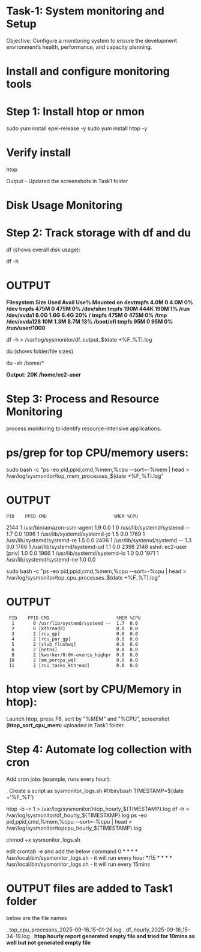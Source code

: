 # Task-1: System monitoring and Setup
Objective: Configure a monitoring system to ensure the development environment’s health, performance, and capacity planning.

# Install and configure monitoring tools

# Step 1: Install htop or nmon

sudo yum install epel-release -y
sudo yum install htop -y

# Verify install
htop

Output - Updated the screenshots in Task1 folder

# Disk Usage Monitoring

# Step 2: Track storage with df and du

df (shows overall disk usage):

df -h 
# OUTPUT
**Filesystem      Size  Used Avail Use% Mounted on
devtmpfs        4.0M     0  4.0M   0% /dev
tmpfs           475M     0  475M   0% /dev/shm
tmpfs           190M  444K  190M   1% /run
/dev/xvda1      8.0G  1.6G  6.4G  20% /
tmpfs           475M     0  475M   0% /tmp
/dev/xvda128     10M  1.3M  8.7M  13% /boot/efi
tmpfs            95M     0   95M   0% /run/user/1000**

df -h > /var/log/sysmonitor/df_output_$(date +%F_%T).log

du (shows folder/file sizes)

du -sh /home/*

**Output: 20K	 /home/ec2-user**

# Step 3: Process and Resource Monitoring
process monitoring to identify resource-intensive applications.

# ps/grep for top CPU/memory users:

sudo bash -c "ps -eo pid,ppid,cmd,%mem,%cpu --sort=-%mem | head > /var/log/sysmonitor/top_mem_processes_$(date +%F_%T).log"

# OUTPUT
    PID    PPID CMD                         %MEM %CPU
   2144       1 /usr/bin/amazon-ssm-agent    1.9  0.0
      1       0 /usr/lib/systemd/systemd --  1.7  0.0
   1096       1 /usr/lib/systemd/systemd-jo  1.5  0.0
   1769       1 /usr/lib/systemd/systemd-re  1.5  0.0
   2406       1 /usr/lib/systemd/systemd --  1.3  0.0
   1766       1 /usr/lib/systemd/systemd-ud  1.1  0.0
   2398    2148 sshd: ec2-user [priv]        1.0  0.0
   1966       1 /usr/lib/systemd/systemd-lo  1.0  0.0
   1971       1 /usr/lib/systemd/systemd-ne  1.0  0.0

 sudo bash -c "ps -eo pid,ppid,cmd,%mem,%cpu --sort=-%cpu | head > /var/log/sysmonitor/top_cpu_processes_$(date +%F_%T).log"

 # OUTPUT
     PID    PPID CMD                         %MEM %CPU
      1       0 /usr/lib/systemd/systemd --  1.7  0.0
      2       0 [kthreadd]                   0.0  0.0
      3       2 [rcu_gp]                     0.0  0.0
      4       2 [rcu_par_gp]                 0.0  0.0
      5       2 [slub_flushwq]               0.0  0.0
      6       2 [netns]                      0.0  0.0
      8       2 [kworker/0:0H-events_highpr  0.0  0.0
     10       2 [mm_percpu_wq]               0.0  0.0
     11       2 [rcu_tasks_kthread]          0.0  0.0

 # htop view (sort by CPU/Memory in htop):
  Launch htop, press F6, sort by "%MEM" and "%CPU", screenshot (**htop_sort_cpu_mem**) uploaded in Task1 folder.

# Step 4: Automate log collection with cron

Add cron jobs (example, runs every hour):

. Create a script as sysmonitor_logs.sh
#!/bin/bash
TIMESTAMP=$(date +'%F_%T')

htop -b -n 1 > /var/log/sysmonitor/htop_hourly_${TIMESTAMP}.log
df -h > /var/log/sysmonitor/df_hourly_${TIMESTAMP}.log
ps -eo pid,ppid,cmd,%mem,%cpu --sort=-%cpu | head > /var/log/sysmonitor/topcpu_hourly_${TIMESTAMP}.log

chmod +x sysmonitor_logs.sh

edit crontab -e and add the below command
0 * * * * /usr/local/bin/sysmonitor_logs.sh - it will run every hour
*/15 * * * * /usr/local/bin/sysmonitor_logs.sh - it will run every 15mins

# OUTPUT files are added to Task1 folder
below are the file names

. top_cpu_processes_2025-09-16_15-01-26.log
. df_hourly_2025-09-16_15\-34\-19.log
. **htop hourly report generated empty file and tried for 10mins as well but not generated empty file**






